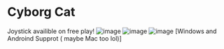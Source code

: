# Cyborg Cat

Joystick availible on free play!
![image](https://github.com/robocode-pb/RC2023/assets/172953581/18b689f4-8b5e-4efb-bc2d-18b312a751a3)
![image](https://github.com/robocode-pb/RC2023/assets/172953581/32868ff5-b668-4e49-a055-35fb205e86fc)
![image](https://github.com/robocode-pb/RC2023/assets/172953581/52384638-8b0b-40b6-85c4-126638714644)
[Windows and Androind Supprot ( maybe Mac too lol)]
